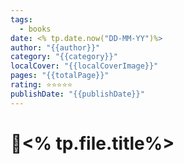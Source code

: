 ```yaml
---
tags:
  - books
date: <% tp.date.now("DD-MM-YY")%>
author: "{{author}}"
category: "{{category}}"
localCover: "{{localCoverImage}}"
pages: "{{totalPage}}"
rating: ⭐⭐⭐⭐⭐
publishDate: "{{publishDate}}"
---
```

# 📔<% tp.file.title%>
